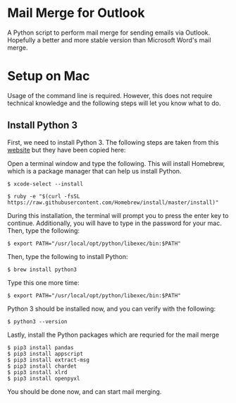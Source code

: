 # Mail Merge for Outlook
A Python script to perform mail merge for sending emails via Outlook. Hopefully a better and more stable version than Microsoft Word's mail merge.

# Setup on Mac

Usage of the command line is required. However, this does not require technical knowledge and the following steps will let you know what to do.

## Install Python 3
First, we need to install Python 3. The following steps are taken from this [website](https://docs.python-guide.org/starting/install3/osx/) but they have been copied here:

Open a terminal window and type the following. This will install Homebrew, which is a package manager that can help us install Python.
```
$ xcode-select --install
```
```
$ ruby -e "$(curl -fsSL https://raw.githubusercontent.com/Homebrew/install/master/install)"
```
During this installation, the terminal will prompt you to press the enter key to continue. Additionally, you will have to type in the password for your mac.
Then, type the following:
```
$ export PATH="/usr/local/opt/python/libexec/bin:$PATH"
```
Then, type the following to install Python:
```
$ brew install python3
```
Type this one more time:
```
$ export PATH="/usr/local/opt/python/libexec/bin:$PATH"
```
Python 3 should be installed now, and you can verify with the following:
```
$ python3 --version
```
Lastly, install the Python packages which are requried for the mail merge
```
$ pip3 install pandas
$ pip3 install appscript
$ pip3 install extract-msg
$ pip3 install chardet
$ pip3 install xlrd
$ pip3 install openpyxl
```
You should be done now, and can start mail merging.
